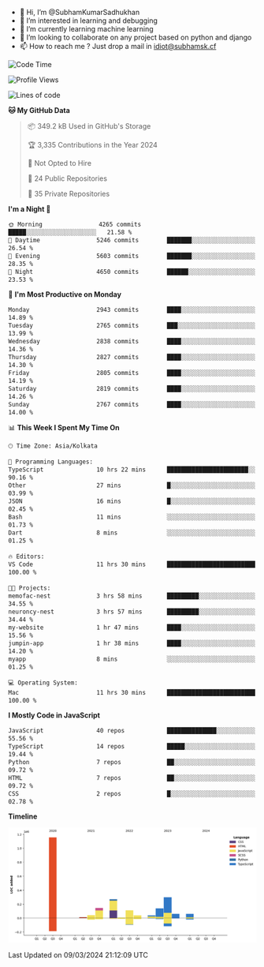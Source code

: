 - 👋 Hi, I’m @SubhamKumarSadhukhan
- 👀 I’m interested in learning and debugging
- 🌱 I’m currently learning machine learning
- 💞️ I’m looking to collaborate on any project based on python and django
- 📫 How to reach me ?
      Just drop a mail in idiot@subhamsk.cf

<!---
SubhamKumarSadhukhan/SubhamKumarSadhukhan is a ✨ special ✨ repository because its `README.md` (this file) appears on your GitHub profile.
You can click the Preview link to take a look at your changes.
--->


<!--START_SECTION:waka-->
![Code Time](http://img.shields.io/badge/Code%20Time-1%2C987%20hrs%2055%20mins-blue)

![Profile Views](http://img.shields.io/badge/Profile%20Views-30-blue)

![Lines of code](https://img.shields.io/badge/From%20Hello%20World%20I%27ve%20Written-2.4%20million%20lines%20of%20code-blue)

**🐱 My GitHub Data** 

> 📦 349.2 kB Used in GitHub's Storage 
 > 
> 🏆 3,335 Contributions in the Year 2024
 > 
> 🚫 Not Opted to Hire
 > 
> 📜 24 Public Repositories 
 > 
> 🔑 35 Private Repositories 
 > 
**I'm a Night 🦉** 

```text
🌞 Morning                4265 commits        █████░░░░░░░░░░░░░░░░░░░░   21.58 % 
🌆 Daytime                5246 commits        ███████░░░░░░░░░░░░░░░░░░   26.54 % 
🌃 Evening                5603 commits        ███████░░░░░░░░░░░░░░░░░░   28.35 % 
🌙 Night                  4650 commits        ██████░░░░░░░░░░░░░░░░░░░   23.53 % 
```
📅 **I'm Most Productive on Monday** 

```text
Monday                   2943 commits        ████░░░░░░░░░░░░░░░░░░░░░   14.89 % 
Tuesday                  2765 commits        ███░░░░░░░░░░░░░░░░░░░░░░   13.99 % 
Wednesday                2838 commits        ████░░░░░░░░░░░░░░░░░░░░░   14.36 % 
Thursday                 2827 commits        ████░░░░░░░░░░░░░░░░░░░░░   14.30 % 
Friday                   2805 commits        ████░░░░░░░░░░░░░░░░░░░░░   14.19 % 
Saturday                 2819 commits        ████░░░░░░░░░░░░░░░░░░░░░   14.26 % 
Sunday                   2767 commits        ████░░░░░░░░░░░░░░░░░░░░░   14.00 % 
```


📊 **This Week I Spent My Time On** 

```text
🕑︎ Time Zone: Asia/Kolkata

💬 Programming Languages: 
TypeScript               10 hrs 22 mins      ███████████████████████░░   90.16 % 
Other                    27 mins             █░░░░░░░░░░░░░░░░░░░░░░░░   03.99 % 
JSON                     16 mins             █░░░░░░░░░░░░░░░░░░░░░░░░   02.45 % 
Bash                     11 mins             ░░░░░░░░░░░░░░░░░░░░░░░░░   01.73 % 
Dart                     8 mins              ░░░░░░░░░░░░░░░░░░░░░░░░░   01.25 % 

🔥 Editors: 
VS Code                  11 hrs 30 mins      █████████████████████████   100.00 % 

🐱‍💻 Projects: 
memofac-nest             3 hrs 58 mins       █████████░░░░░░░░░░░░░░░░   34.55 % 
neuroncy-nest            3 hrs 57 mins       █████████░░░░░░░░░░░░░░░░   34.44 % 
my-website               1 hr 47 mins        ████░░░░░░░░░░░░░░░░░░░░░   15.56 % 
jumpin-app               1 hr 38 mins        ████░░░░░░░░░░░░░░░░░░░░░   14.20 % 
myapp                    8 mins              ░░░░░░░░░░░░░░░░░░░░░░░░░   01.25 % 

💻 Operating System: 
Mac                      11 hrs 30 mins      █████████████████████████   100.00 % 
```

**I Mostly Code in JavaScript** 

```text
JavaScript               40 repos            ██████████████░░░░░░░░░░░   55.56 % 
TypeScript               14 repos            █████░░░░░░░░░░░░░░░░░░░░   19.44 % 
Python                   7 repos             ██░░░░░░░░░░░░░░░░░░░░░░░   09.72 % 
HTML                     7 repos             ██░░░░░░░░░░░░░░░░░░░░░░░   09.72 % 
CSS                      2 repos             █░░░░░░░░░░░░░░░░░░░░░░░░   02.78 % 
```



**Timeline**

![Lines of Code chart](https://raw.githubusercontent.com/SubhamKumarSadhukhan/SubhamKumarSadhukhan/main/assets/bar_graph.png)


 Last Updated on 09/03/2024 21:12:09 UTC
<!--END_SECTION:waka-->
